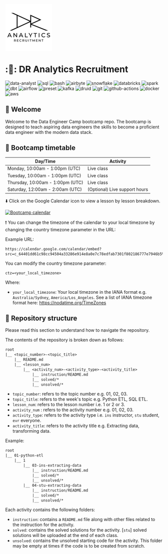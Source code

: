 ![dr-analytics-logo](./admin/DR-analytics-recruitment-logo.png)

# ::mount_fuji:: DR Analytics Recruitment

![data-analyst](https://img.shields.io/badge/data-analyst)
![sql](https://img.shields.io/badge/sql-lang-red)
![bash](https://img.shields.io/badge/bash-lang-red)
![airbyte](https://img.shields.io/badge/snowflake-tool-blue)
![snowflake](https://img.shields.io/badge/snowflake-tool-blue)
![databricks](https://img.shields.io/badge/databricks-tool-blue)
![spark](https://img.shields.io/badge/spark-tool-blue)
![dbt](https://img.shields.io/badge/dbt-tool-blue)
![airflow](https://img.shields.io/badge/spark-tool-blue)
![preset](https://img.shields.io/badge/preset-tool-blue)
![kafka](https://img.shields.io/badge/kafka-tool-blue)
![druid](https://img.shields.io/badge/druid-tool-blue)
![git](https://img.shields.io/badge/git-tool-blue)
![github-actions](https://img.shields.io/badge/ghactions-tool-blue)
![docker](https://img.shields.io/badge/docker-tool-blue)
![aws](https://img.shields.io/badge/aws-tool-blue)

## :wave: Welcome 

Welcome to the Data Engineer Camp bootcamp repo. The bootcamp is designed to teach aspiring data engineers the skills to become a proficient data engineer with the modern data stack. 

## :date: Bootcamp timetable 

| Day/Time | Activity | 
| - | - | 
| Monday, 10:00am - 1:00pm (UTC) | Live class | 
| Tuesday, 10:00am - 1:00pm (UTC) | Live class | 
| Thursday, 10:00am - 1:00pm (UTC) | Live class | 
| Saturday, 12:00am - 2:00am (UTC) | (Optional) Live support hours | 

:arrow_down: Click on the Google Calendar icon to view a lesson by lesson breakdown. 

[![Bootcamp calendar](./admin/bootcamp-calendar.png)](https://calendar.google.com/calendar/embed?src=c_64401dd61c98cc94504a33286e914e8a0e7c78edfab7301f802186777e7946b5%40group.calendar.google.com&ctz=Australia/Perth)

:exclamation: You can change the timezone of the calendar to your local timezone by changing the country timezone parameter in the URL: 

Example URL: 

```
https://calendar.google.com/calendar/embed?src=c_64401dd61c98cc94504a33286e914e8a0e7c78edfab7301f802186777e7946b5%40group.calendar.google.com&ctz=Australia/Perth
```

You can modify the country timezone parameter: 

```
ctz=<your_local_timezone> 
```

Where: 
- `your_local_timezone`: Your local timezone in the IANA format e.g. `Australia/Sydney`, `America/Los_Angeles`. See a list of IANA timezone format here: https://nodatime.org/TimeZones

## :open_file_folder: Repository structure 

Please read this section to understand how to navigate the repository. 

The contents of the repository is broken down as follows: 

```
root 
|__ <topic_number>-<topic_title>
    |__ README.md
    |__ <lesson_num>
        |__ <activity_num>-<activity_type>-<activity_title>
            |__ instruction/README.md
            |__ solved/*
            |__ unsolved/*
```

- `topic_number`: refers to the topic number e.g. 01, 02, 03. 
- `topic_title`: refers to the week's topic e.g. Python ETL, SQL ETL. 
- `lesson_num`: refers to the lesson number i.e. 1 or 2 or 3. 
- `activity_num` : refers to the activity number e.g. 01, 02, 03. 
- `activity_type`: refers to the activity type i.e. `ins` instructor, `stu` student, `evr` everyone. 
- `activity_title`: refers to the activity title e.g. Extracting data, transforming data. 

Example: 
```
root 
|__ 01-python-etl
    |__ 1
        |__ 03-ins-extracting-data
            |__ instruction/README.md
            |__ solved/*
            |__ unsolved/*
        |__ 04-stu-extracting-data
            |__ instruction/README.md
            |__ solved/*
            |__ unsolved/*
```


Each activity contains the following folders: 
- `instruction`: contains a `README.md` file along with other files related to the instruction for the activity. 
- `solved`: contains the solved solutions for the activity. [`stu`] solved solutions will be uploaded at the end of each class. 
- `unsolved`: contains the unsolved starting code for the activity. This folder may be empty at times if the code is to be created from scratch. 

